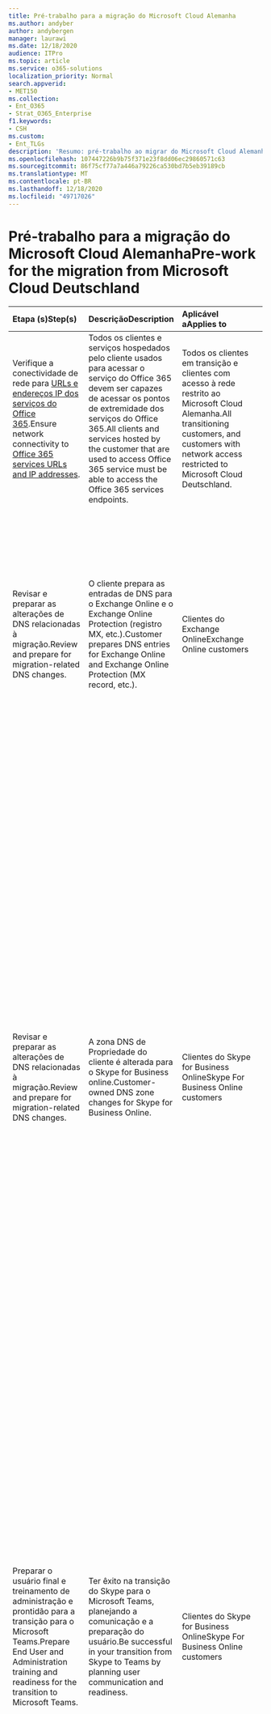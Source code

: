 ```yaml
---
title: Pré-trabalho para a migração do Microsoft Cloud Alemanha
ms.author: andyber
author: andybergen
manager: laurawi
ms.date: 12/18/2020
audience: ITPro
ms.topic: article
ms.service: o365-solutions
localization_priority: Normal
search.appverid:
- MET150
ms.collection:
- Ent_O365
- Strat_O365_Enterprise
f1.keywords:
- CSH
ms.custom:
- Ent_TLGs
description: 'Resumo: pré-trabalho ao migrar do Microsoft Cloud Alemanha (Microsoft Cloud Alemanha) para os serviços do Office 365 na nova região do datacenter alemão.'
ms.openlocfilehash: 107447226b9b75f371e23f8dd06ec29860571c63
ms.sourcegitcommit: 86f75cf77a7a446a79226ca530bd7b5eb39189cb
ms.translationtype: MT
ms.contentlocale: pt-BR
ms.lasthandoff: 12/18/2020
ms.locfileid: "49717026"
---
```

# <a name="pre-work-for-the-migration-from-microsoft-cloud-deutschland"></a><span data-ttu-id="be0a1-103">Pré-trabalho para a migração do Microsoft Cloud Alemanha</span><span class="sxs-lookup"><span data-stu-id="be0a1-103">Pre-work for the migration from Microsoft Cloud Deutschland</span></span>

| <span data-ttu-id="be0a1-104">Etapa (s)</span><span class="sxs-lookup"><span data-stu-id="be0a1-104">Step(s)</span></span> | <span data-ttu-id="be0a1-105">Descrição</span><span class="sxs-lookup"><span data-stu-id="be0a1-105">Description</span></span> | <span data-ttu-id="be0a1-106">Aplicável a</span><span class="sxs-lookup"><span data-stu-id="be0a1-106">Applies to</span></span> | <span data-ttu-id="be0a1-107">Impacto</span><span class="sxs-lookup"><span data-stu-id="be0a1-107">Impact</span></span> |
|:-------|:-----|:-------|:-------|
| <span data-ttu-id="be0a1-108">Verifique a conectividade de rede para [URLs e endereços IP dos serviços do Office 365](https://aka.ms/o365urls).</span><span class="sxs-lookup"><span data-stu-id="be0a1-108">Ensure network connectivity to [Office 365 services URLs and IP addresses](https://aka.ms/o365urls).</span></span> | <span data-ttu-id="be0a1-109">Todos os clientes e serviços hospedados pelo cliente usados para acessar o serviço do Office 365 devem ser capazes de acessar os pontos de extremidade dos serviços do Office 365.</span><span class="sxs-lookup"><span data-stu-id="be0a1-109">All clients and services hosted by the customer that are used to access Office 365 service must be able to access the Office 365 services endpoints.</span></span> | <span data-ttu-id="be0a1-110">Todos os clientes em transição e clientes com acesso à rede restrito ao Microsoft Cloud Alemanha.</span><span class="sxs-lookup"><span data-stu-id="be0a1-110">All transitioning customers, and customers with network access restricted to Microsoft Cloud Deutschland.</span></span> | <span data-ttu-id="be0a1-111">Ação necessária.</span><span class="sxs-lookup"><span data-stu-id="be0a1-111">Required action.</span></span> <span data-ttu-id="be0a1-112">Inaction pode resultar em falhas do software de serviço ou cliente.</span><span class="sxs-lookup"><span data-stu-id="be0a1-112">Inaction may result in failures of the service or client software.</span></span> |
| <span data-ttu-id="be0a1-113">Revisar e preparar as alterações de DNS relacionadas à migração.</span><span class="sxs-lookup"><span data-stu-id="be0a1-113">Review and prepare for migration-related DNS changes.</span></span> | <span data-ttu-id="be0a1-114">O cliente prepara as entradas de DNS para o Exchange Online e o Exchange Online Protection (registro MX, etc.).</span><span class="sxs-lookup"><span data-stu-id="be0a1-114">Customer prepares DNS entries for Exchange Online and Exchange Online Protection (MX record, etc.).</span></span> | <span data-ttu-id="be0a1-115">Clientes do Exchange Online</span><span class="sxs-lookup"><span data-stu-id="be0a1-115">Exchange Online customers</span></span> | <span data-ttu-id="be0a1-116">Essa é uma ação recomendada.</span><span class="sxs-lookup"><span data-stu-id="be0a1-116">This is a recommended action.</span></span> <span data-ttu-id="be0a1-117">Nenhuma ação significa que os emails de clientes migrados podem rotear através do Microsoft Cloud Alemanha até que os serviços do Microsoft Cloud Alemanha estejam desabilitados.</span><span class="sxs-lookup"><span data-stu-id="be0a1-117">No action means migrated customers' email may route through Microsoft Cloud Deutschland until Microsoft Cloud Deutschland services are disabled.</span></span> |
| <span data-ttu-id="be0a1-118">Revisar e preparar as alterações de DNS relacionadas à migração.</span><span class="sxs-lookup"><span data-stu-id="be0a1-118">Review and prepare for migration-related DNS changes.</span></span> | <span data-ttu-id="be0a1-119">A zona DNS de Propriedade do cliente é alterada para o Skype for Business online.</span><span class="sxs-lookup"><span data-stu-id="be0a1-119">Customer-owned DNS zone changes for Skype for Business Online.</span></span> | <span data-ttu-id="be0a1-120">Clientes do Skype for Business Online</span><span class="sxs-lookup"><span data-stu-id="be0a1-120">Skype For Business Online customers</span></span> | <span data-ttu-id="be0a1-121">– É recomendável que você atualize o tempo de vida (TTL) para qualquer registro DNS de domínio pertencente ao cliente a 5 minutos para acelerar a atualização de registros DNS.</span><span class="sxs-lookup"><span data-stu-id="be0a1-121">- We recommend that you update the Time-to-Live (TTL) for any  customer-owned domain DNS records to 5 minutes to expedite the refreshing of DNS records.</span></span> <span data-ttu-id="be0a1-122">No entanto, a transferência gerenciada pela Microsoft associada a essa alteração de DNS pode ocorrer a qualquer momento dentro da janela de alteração de 24 horas fornecida.</span><span class="sxs-lookup"><span data-stu-id="be0a1-122">However, the Microsoft-managed cutover associated with this DNS change may occur anytime within the provided 24-hour change window.</span></span> <br><br> <span data-ttu-id="be0a1-123">– A interrupção do serviço é possível no futuro.</span><span class="sxs-lookup"><span data-stu-id="be0a1-123">- Disruption of service is possible in the future.</span></span> <span data-ttu-id="be0a1-124">Os usuários não poderão fazer logon no Skype for Business e serão redirecionados para a experiência de equipes migradas nos serviços do Office 365.</span><span class="sxs-lookup"><span data-stu-id="be0a1-124">Users won't be able to log into Skype for Business and will be redirected to the migrated Teams experience in the Office 365 services.</span></span> |
| <span data-ttu-id="be0a1-125">Preparar o usuário final e treinamento de administração e prontidão para a transição para o Microsoft Teams.</span><span class="sxs-lookup"><span data-stu-id="be0a1-125">Prepare End User and Administration training and readiness for the transition to Microsoft Teams.</span></span> | <span data-ttu-id="be0a1-126">Ter êxito na transição do Skype para o Microsoft Teams, planejando a comunicação e a preparação do usuário.</span><span class="sxs-lookup"><span data-stu-id="be0a1-126">Be successful in your transition from Skype to Teams by planning user communication and readiness.</span></span> | <span data-ttu-id="be0a1-127">Clientes do Skype for Business Online</span><span class="sxs-lookup"><span data-stu-id="be0a1-127">Skype For Business Online customers</span></span> | <span data-ttu-id="be0a1-128">– Os clientes precisam estar cientes dos novos serviços e como usá-los depois que os serviços são migrados para os serviços do Office 365.</span><span class="sxs-lookup"><span data-stu-id="be0a1-128">- Clients need to be aware of the new services and how to use once their services are transitioned to the Office 365 services.</span></span> <br><br> <span data-ttu-id="be0a1-129">– Após as alterações de DNS serem feitas para os domínios do cliente personalizado e o domínio inicial, os usuários entrarão no Skype for Business e configurariam que eles estão migrados para o Microsoft Teams.</span><span class="sxs-lookup"><span data-stu-id="be0a1-129">- After DNS changes are made for both the customer vanity domains and the initial domain, users would sign into Skype for Business and see that they now are migrated to Teams.</span></span> <span data-ttu-id="be0a1-130">Isso também baixaria o cliente de desktop para Teams em segundo plano.</span><span class="sxs-lookup"><span data-stu-id="be0a1-130">This would also download the desktop client for Teams in the background.</span></span> |
| <span data-ttu-id="be0a1-131">Prepare o treinamento de usuário final e administração sobre usuários removendo e readicionando sua conta ao Microsoft Outlook para iOS e Android.</span><span class="sxs-lookup"><span data-stu-id="be0a1-131">Prepare end-user and administration training about users removing and re-adding their account to Microsoft Outlook for iOS and Android.</span></span> | <span data-ttu-id="be0a1-132">As contas do Microsoft Outlook para iOS e Android configuradas com caixas de correio no Microsoft Cloud Alemanha podem precisar ser removidas e adicionadas novamente ao Outlook para sincronizar corretamente a nova configuração dos serviços do Office 365.</span><span class="sxs-lookup"><span data-stu-id="be0a1-132">Microsoft Outlook for iOS and Android accounts configured with mailboxes in Microsoft Cloud Deutschland may have to be removed and added again to Outlook in order to properly synchronize the new Office 365 services configuration.</span></span> | <span data-ttu-id="be0a1-133">Clientes do Microsoft Outlook para iOS e Android</span><span class="sxs-lookup"><span data-stu-id="be0a1-133">Microsoft Outlook for iOS and Android customers</span></span> | <span data-ttu-id="be0a1-134">As caixas de correio do Outlook configuradas anteriormente para o Microsoft Cloud Alemanha podem não selecionar a nova configuração dos serviços do Office 365, levando a erros e degradados o desempenho de outras experiências do usuário.</span><span class="sxs-lookup"><span data-stu-id="be0a1-134">Outlook mailboxes previously configured for Microsoft Cloud Deutschland may not pick up the new Office 365 Services configuration, leading to errors and degraded performance of other user experiences.</span></span> <span data-ttu-id="be0a1-135">Os administradores de ti são incentivados a fornecer documentação que instrui proativamente os usuários a removerem e a adicionar novamente suas contas ao Microsoft Outlook para iOS e Android se problemas de entrada ou sincronização de email ocorrerem após a migração.</span><span class="sxs-lookup"><span data-stu-id="be0a1-135">IT admins are encouraged to provide documentation that proactively instructs users to remove and re-add their accounts to Microsoft Outlook for iOS and Android if issues with signing in or synchronizing mail occur after migration.</span></span> |
| <span data-ttu-id="be0a1-136">Prepare-se para notificar os usuários sobre a reinicialização e a entrada de seus clientes após a migração.</span><span class="sxs-lookup"><span data-stu-id="be0a1-136">Prepare to notify users about restarting and signing in to and out of their clients after migration.</span></span> | <span data-ttu-id="be0a1-137">O licenciamento do cliente do Office passará do Microsoft Cloud Alemanha para os serviços do Office 365 na migração.</span><span class="sxs-lookup"><span data-stu-id="be0a1-137">Office client licensing will transition from Microsoft Cloud Deutschland to Office 365 services in the migration.</span></span> <span data-ttu-id="be0a1-138">Os clientes pegam uma nova licença válida após entrar e sair de clientes do Office.</span><span class="sxs-lookup"><span data-stu-id="be0a1-138">Clients pick up a new valid license after signing out of and in to Office clients.</span></span> | <span data-ttu-id="be0a1-139">Clientes do Microsoft 365 apps</span><span class="sxs-lookup"><span data-stu-id="be0a1-139">Microsoft 365 Apps customers</span></span> |  <span data-ttu-id="be0a1-140">Os produtos do Office dos usuários precisam atualizar licenças dos serviços do Office 365.</span><span class="sxs-lookup"><span data-stu-id="be0a1-140">Users' Office products need to refresh licenses from Office 365 services.</span></span> <span data-ttu-id="be0a1-141">Se as licenças não forem atualizadas, os produtos do Office poderão ter erros de validação de licença.</span><span class="sxs-lookup"><span data-stu-id="be0a1-141">If licenses aren't refreshed, Office products may experience license validation errors.</span></span> |
| <span data-ttu-id="be0a1-142">Cancele todas as assinaturas de avaliação.</span><span class="sxs-lookup"><span data-stu-id="be0a1-142">Cancel any trial subscriptions.</span></span> | <span data-ttu-id="be0a1-143">As assinaturas de avaliação não serão migradas e bloquearão a transferência de assinaturas pagas.</span><span class="sxs-lookup"><span data-stu-id="be0a1-143">Trial subscriptions will not be migrated and will block transfer of paid subscriptions.</span></span> | <span data-ttu-id="be0a1-144">Todos os clientes</span><span class="sxs-lookup"><span data-stu-id="be0a1-144">All customers</span></span> | <span data-ttu-id="be0a1-145">Os serviços de avaliação expiraram e não funcionarão se forem acessados por usuários após o cancelamento.</span><span class="sxs-lookup"><span data-stu-id="be0a1-145">Trial services are expired and non-functioning if accessed by users after cancellation.</span></span> |
| <span data-ttu-id="be0a1-146">Implantar o cliente da área de trabalho do teams para usuários que acessam o Skype for Business na Alemanha.</span><span class="sxs-lookup"><span data-stu-id="be0a1-146">Deploy Teams desktop client for users who access Skype for Business in Germany.</span></span> | <span data-ttu-id="be0a1-147">A migração move os usuários para o Microsoft Teams para colaboração, chamada e chat.</span><span class="sxs-lookup"><span data-stu-id="be0a1-147">Migration moves users to Teams for collaboration, calling, and chat.</span></span> <span data-ttu-id="be0a1-148">Seja, implante o cliente do teams desktop ou verifique se há um navegador compatível disponível.</span><span class="sxs-lookup"><span data-stu-id="be0a1-148">Either, deploy the Teams desktop client or ensure that a supported browser is available.</span></span> | <span data-ttu-id="be0a1-149">Clientes do Skype for Business</span><span class="sxs-lookup"><span data-stu-id="be0a1-149">Skype for Business customers</span></span> | <span data-ttu-id="be0a1-150">Inação resultará em indisponibilidade de serviços de colaboração do teams.</span><span class="sxs-lookup"><span data-stu-id="be0a1-150">Inaction will result in unavailability of Teams collaboration services.</span></span> |
| <span data-ttu-id="be0a1-151">Analisar as diferenças nos recursos de licença entre o Microsoft Cloud Alemanha e os serviços do Office 365.</span><span class="sxs-lookup"><span data-stu-id="be0a1-151">Analyze differences in license features between Microsoft Cloud Deutschland and Office 365 Services.</span></span> | <span data-ttu-id="be0a1-152">Os serviços do Office 365 incluem recursos e serviços adicionais não disponíveis no Alemanha do Microsoft Cloud atual.</span><span class="sxs-lookup"><span data-stu-id="be0a1-152">Office 365 services include additional features and services not available in the current Microsoft Cloud Deutschland.</span></span> <span data-ttu-id="be0a1-153">Durante a transferência de assinatura, novos recursos estarão disponíveis para os usuários.</span><span class="sxs-lookup"><span data-stu-id="be0a1-153">During subscription transfer, new features will be available to users.</span></span> | <span data-ttu-id="be0a1-154">Todos os clientes</span><span class="sxs-lookup"><span data-stu-id="be0a1-154">All customers</span></span> | <span data-ttu-id="be0a1-155">– Analise os diferentes recursos fornecidos pelas licenças para o Microsoft Cloud Alemanha e serviços do Office 365.</span><span class="sxs-lookup"><span data-stu-id="be0a1-155">- Analyze the different features provided by the licenses for Microsoft Cloud Deutschland and Office 365 Services.</span></span> <span data-ttu-id="be0a1-156">Comece com a [Descrição do serviço da plataforma do Office 365](https://docs.microsoft.com/office365/servicedescriptions/office-365-platform-service-description/office-365-platform-service-description).</span><span class="sxs-lookup"><span data-stu-id="be0a1-156">Start with the [Office 365 platform Service Description](https://docs.microsoft.com/office365/servicedescriptions/office-365-platform-service-description/office-365-platform-service-description).</span></span> <br><br> <span data-ttu-id="be0a1-157">– Determine se todos os novos recursos dos serviços do Office 365 devem ser inicialmente desabilitados para limitar os efeitos de usuários ou de gerenciamento de alterações do usuário e alterar as atribuições de licença do usuário conforme necessário.</span><span class="sxs-lookup"><span data-stu-id="be0a1-157">- Determine if any new features of Office 365 services should be initially disabled to limit effects on users or on user change management, and alter user license assignments as needed.</span></span> <br><br> <span data-ttu-id="be0a1-158">– Prepare os usuários e a equipe de suporte técnico para novos serviços e recursos fornecidos pelos serviços do Office 365.</span><span class="sxs-lookup"><span data-stu-id="be0a1-158">- Prepare users and help desk staff for new services and features provided by Office 365 services.</span></span> |
| <span data-ttu-id="be0a1-159">Criar [políticas de retenção](https://docs.microsoft.com/microsoft-365/compliance/retention) em toda a organização para proteger contra a exclusão inadvertida de conteúdo durante a migração.</span><span class="sxs-lookup"><span data-stu-id="be0a1-159">Create organization-wide [retention policies](https://docs.microsoft.com/microsoft-365/compliance/retention) to protect from inadvertent deletion of content during migration.</span></span>  | <span data-ttu-id="be0a1-160">– Para garantir que o conteúdo não seja excluído inadvertidamente por usuários finais durante a migração, os clientes podem optar por habilitar uma política de retenção em toda a organização.</span><span class="sxs-lookup"><span data-stu-id="be0a1-160">- To ensure that content isn't inadvertently deleted by end users during the migration, customers may choose to enable an organization-wide retention policy.</span></span> <br><br> <span data-ttu-id="be0a1-161">-Embora a retenção não seja necessária, já que as suspensões feitas a qualquer momento durante a migração devem funcionar conforme o esperado, ter uma política de retenção é um mecanismo de segurança de backup.</span><span class="sxs-lookup"><span data-stu-id="be0a1-161">- Although retention isn't required, since holds placed at any time during the migration should work as expected, having a retention policy is a back-up safety mechanism.</span></span> <span data-ttu-id="be0a1-162">Ao mesmo tempo, uma política de retenção pode não ser usada por todos os clientes, especialmente aqueles que se preocupam com a preservação.</span><span class="sxs-lookup"><span data-stu-id="be0a1-162">At the same time, a retention policy might not be used by all customers, especially those who are concerned about over preservation.</span></span> | <span data-ttu-id="be0a1-163">Clientes do Office</span><span class="sxs-lookup"><span data-stu-id="be0a1-163">Office customers</span></span> | <span data-ttu-id="be0a1-164">Aplique a política de retenção conforme descrito em [saiba mais sobre políticas de retenção e rótulos de retenção](https://docs.microsoft.com/microsoft-365/compliance/retention-policies).</span><span class="sxs-lookup"><span data-stu-id="be0a1-164">Apply retention policy as described in [Learn about retention policies and retention labels](https://docs.microsoft.com/microsoft-365/compliance/retention-policies).</span></span> |
| <span data-ttu-id="be0a1-165">[Backup do farm dos serviços de Federação do Active Directory (AD FS)](ms-cloud-germany-transition-add-adfs.md#backup) para cenários de recuperação de desastres.</span><span class="sxs-lookup"><span data-stu-id="be0a1-165">[Backup of Active Directory Federation Services (AD FS) farm](ms-cloud-germany-transition-add-adfs.md#backup) for disaster recovery scenarios.</span></span> | <span data-ttu-id="be0a1-166">Os clientes precisam fazer backup do farm do AD FS apropriadamente para garantir que as relações de confiança de terceira parte confiável para os pontos de extremidade da Alemanha & globais possam ser restauradas sem tocar no URI do emissor dos domínios.</span><span class="sxs-lookup"><span data-stu-id="be0a1-166">Customers need to back up the AD FS farm appropriately to ensure the relying party trusts to global & Germany endpoints can be restored without touching the issuer URI of the domains.</span></span> <span data-ttu-id="be0a1-167">A Microsoft recomenda usar a restauração rápida do AD FS para um backup do farm e a respectiva restauração, se necessário.</span><span class="sxs-lookup"><span data-stu-id="be0a1-167">Microsoft recommends using AD FS Rapid Restore for a backup of the farm and the respective restore, if necessary.</span></span> | <span data-ttu-id="be0a1-168">Organizações de autenticação federada</span><span class="sxs-lookup"><span data-stu-id="be0a1-168">Federated Authentication organizations</span></span> | <span data-ttu-id="be0a1-169">Ação necessária.</span><span class="sxs-lookup"><span data-stu-id="be0a1-169">Required Action.</span></span> <span data-ttu-id="be0a1-170">Inaction resultará no impacto do serviço durante a migração se o farm do AD FS do cliente falhar.</span><span class="sxs-lookup"><span data-stu-id="be0a1-170">Inaction will result in service impact during the migration if the AD FS farm of the customer fails.</span></span> |


## <a name="exchange-online"></a><span data-ttu-id="be0a1-171">Exchange Online</span><span class="sxs-lookup"><span data-stu-id="be0a1-171">Exchange Online</span></span>

| <span data-ttu-id="be0a1-172">Etapa (s)</span><span class="sxs-lookup"><span data-stu-id="be0a1-172">Step(s)</span></span> | <span data-ttu-id="be0a1-173">Descrição</span><span class="sxs-lookup"><span data-stu-id="be0a1-173">Description</span></span> | <span data-ttu-id="be0a1-174">Aplicável a</span><span class="sxs-lookup"><span data-stu-id="be0a1-174">Applies to</span></span> | <span data-ttu-id="be0a1-175">Impacto</span><span class="sxs-lookup"><span data-stu-id="be0a1-175">Impact</span></span> |
|:-------|:-----|:-------|:-------|
| <span data-ttu-id="be0a1-176">Notifique os parceiros externos sobre a transição futura para os serviços do Office 365.</span><span class="sxs-lookup"><span data-stu-id="be0a1-176">Notify external partners of the upcoming transition to Office 365 services.</span></span> | <span data-ttu-id="be0a1-177">Configurações de espaço de endereço de disponibilidade permitem o compartilhamento de informações de disponibilidade com o Office 365.</span><span class="sxs-lookup"><span data-stu-id="be0a1-177">Availability address space configurations allow sharing of free/busy information with Office 365.</span></span> | <span data-ttu-id="be0a1-178">Clientes do Exchange Online que habilitaram o compartilhamento de espaço de endereço de disponibilidade e calendário.</span><span class="sxs-lookup"><span data-stu-id="be0a1-178">Exchange Online customers who have enabled sharing calendar and availability address space.</span></span> | <span data-ttu-id="be0a1-179">Ação necessária.</span><span class="sxs-lookup"><span data-stu-id="be0a1-179">Required action.</span></span>  <span data-ttu-id="be0a1-180">Se isso não for feito, poderá ocorrer uma falha de cliente ou serviço em uma fase posterior da migração do cliente.</span><span class="sxs-lookup"><span data-stu-id="be0a1-180">Failure to do so may result in service or client failure at a later phase of customer migration.</span></span> |
|||||

<span data-ttu-id="be0a1-181">Se você tiver o Exchange híbrido:</span><span class="sxs-lookup"><span data-stu-id="be0a1-181">If you have hybrid Exchange:</span></span>

| <span data-ttu-id="be0a1-182">Etapa (s)</span><span class="sxs-lookup"><span data-stu-id="be0a1-182">Step(s)</span></span> | <span data-ttu-id="be0a1-183">Descrição</span><span class="sxs-lookup"><span data-stu-id="be0a1-183">Description</span></span> | <span data-ttu-id="be0a1-184">Aplicável a</span><span class="sxs-lookup"><span data-stu-id="be0a1-184">Applies to</span></span> | <span data-ttu-id="be0a1-185">Impacto</span><span class="sxs-lookup"><span data-stu-id="be0a1-185">Impact</span></span> |
|:-------|:-----|:-------|:-------|
| <span data-ttu-id="be0a1-186">Desinstalar versões anteriores do assistente de configuração híbrida (HCW) e, em seguida, instalar e executar a versão mais recente, 17.0.5378.0 do [https://aka.ms/hybridwizard](https://aka.ms/hybridwizard) .</span><span class="sxs-lookup"><span data-stu-id="be0a1-186">Uninstall previous versions of Hybrid Configuration wizard (HCW), and then install and execute the latest version, 17.0.5378.0, from [https://aka.ms/hybridwizard](https://aka.ms/hybridwizard).</span></span> | <span data-ttu-id="be0a1-187">A versão mais recente do HCW inclui as atualizações necessárias para dar suporte aos clientes que estão em transição do Microsoft Cloud Alemanha para os serviços do Office 365.</span><span class="sxs-lookup"><span data-stu-id="be0a1-187">The latest version of the HCW includes necessary updates to support customers who are transitioning from Microsoft Cloud Deutschland to Office 365 Services.</span></span> <br><br> <span data-ttu-id="be0a1-188">As atualizações incluem alterações nas configurações de certificado no local para conector de envio e conector de recebimento.</span><span class="sxs-lookup"><span data-stu-id="be0a1-188">Updates include changes to on-premises certificate settings for Send connector and Receive connector.</span></span> | <span data-ttu-id="be0a1-189">Clientes do Exchange Online executando implantação híbrida</span><span class="sxs-lookup"><span data-stu-id="be0a1-189">Exchange Online customers running Hybrid deployment</span></span> | <span data-ttu-id="be0a1-190">Ação necessária.</span><span class="sxs-lookup"><span data-stu-id="be0a1-190">Required action.</span></span> <span data-ttu-id="be0a1-191">Se isso não for feito, poderão ocorrer falhas do cliente ou do serviço.</span><span class="sxs-lookup"><span data-stu-id="be0a1-191">Failure to do so may result in service or client failure.</span></span> |
|||||

## <a name="sharepoint-online"></a><span data-ttu-id="be0a1-192">SharePoint Online</span><span class="sxs-lookup"><span data-stu-id="be0a1-192">SharePoint Online</span></span>

<span data-ttu-id="be0a1-193">Se você tiver o SharePoint 2013:</span><span class="sxs-lookup"><span data-stu-id="be0a1-193">If you have SharePoint 2013:</span></span>

| <span data-ttu-id="be0a1-194">Etapa (s)</span><span class="sxs-lookup"><span data-stu-id="be0a1-194">Step(s)</span></span> | <span data-ttu-id="be0a1-195">Descrição</span><span class="sxs-lookup"><span data-stu-id="be0a1-195">Description</span></span> | <span data-ttu-id="be0a1-196">Aplicável a</span><span class="sxs-lookup"><span data-stu-id="be0a1-196">Applies to</span></span> | <span data-ttu-id="be0a1-197">Impacto</span><span class="sxs-lookup"><span data-stu-id="be0a1-197">Impact</span></span> |
|:-------|:-----|:-------|:-------|
| <span data-ttu-id="be0a1-198">Limitar fluxos de trabalho do SharePoint 2013, usar durante a migração do SharePoint Online.</span><span class="sxs-lookup"><span data-stu-id="be0a1-198">Limit SharePoint 2013 workflows, use during the SharePoint Online migration.</span></span> | <span data-ttu-id="be0a1-199">Reduza os fluxos de trabalho do SharePoint 2013 e complete fluxos de trabalho em trânsito antes de transições.</span><span class="sxs-lookup"><span data-stu-id="be0a1-199">Reduce SharePoint 2013 workflows and complete in-flight workflows before transitions.</span></span> | <span data-ttu-id="be0a1-200">Clientes do SharePoint Online</span><span class="sxs-lookup"><span data-stu-id="be0a1-200">SharePoint Online Customers</span></span> | <span data-ttu-id="be0a1-201">Inaction pode resultar em confusão do usuário e chamadas de assistência técnica.</span><span class="sxs-lookup"><span data-stu-id="be0a1-201">Inaction may result in user confusion and help desk calls.</span></span> |
|||||

## <a name="mobile"></a><span data-ttu-id="be0a1-202">Celular</span><span class="sxs-lookup"><span data-stu-id="be0a1-202">Mobile</span></span>

<span data-ttu-id="be0a1-203">Se você estiver usando uma solução de gerenciamento de dispositivo móvel (MDM) de terceiros:</span><span class="sxs-lookup"><span data-stu-id="be0a1-203">If you're using a third-party mobile device management (MDM) solution:</span></span>

| <span data-ttu-id="be0a1-204">Etapa (s)</span><span class="sxs-lookup"><span data-stu-id="be0a1-204">Step(s)</span></span> | <span data-ttu-id="be0a1-205">Descrição</span><span class="sxs-lookup"><span data-stu-id="be0a1-205">Description</span></span> | <span data-ttu-id="be0a1-206">Aplicável a</span><span class="sxs-lookup"><span data-stu-id="be0a1-206">Applies to</span></span> | <span data-ttu-id="be0a1-207">Impacto</span><span class="sxs-lookup"><span data-stu-id="be0a1-207">Impact</span></span> |
|:-------|:-----|:-------|:-------|
| <span data-ttu-id="be0a1-208">Determine se é necessário reconfigurar uma reconfiguração após a migração.</span><span class="sxs-lookup"><span data-stu-id="be0a1-208">Determine if any reconfiguration is required after migration.</span></span> | <span data-ttu-id="be0a1-209">As soluções MDM podem direcionar `outlook.de` pontos de extremidade.</span><span class="sxs-lookup"><span data-stu-id="be0a1-209">MDM solutions may target `outlook.de` endpoints.</span></span> <span data-ttu-id="be0a1-210">Nesta transição para os serviços do Office 365, os perfis de cliente devem ser atualizados para a URL dos serviços do Office 365 `outlook.office365.com` .</span><span class="sxs-lookup"><span data-stu-id="be0a1-210">In this transition to Office 365 Services, client profiles should update to the Office 365 services URL, `outlook.office365.com`.</span></span> | <span data-ttu-id="be0a1-211">Clientes do Exchange Online e do MDM</span><span class="sxs-lookup"><span data-stu-id="be0a1-211">Exchange Online and MDM customers</span></span> | <span data-ttu-id="be0a1-212">Os clientes podem continuar a funcionar enquanto o `outlook.de` ponto de extremidade estiver acessível, mas eles falharão se os pontos de extremidade do Microsoft Cloud Alemanha não estiverem mais disponíveis.</span><span class="sxs-lookup"><span data-stu-id="be0a1-212">Clients may continue to function while the `outlook.de` endpoint is accessible, but they'll fail if Microsoft Cloud Deutschland endpoints are no longer available.</span></span> |
|||||

## <a name="line-of-business-apps"></a><span data-ttu-id="be0a1-213">Aplicativos de linha de negócios</span><span class="sxs-lookup"><span data-stu-id="be0a1-213">Line-of-business apps</span></span>

<span data-ttu-id="be0a1-214">Se você estiver usando um serviço de terceiros ou aplicativos LOB (linha de negócios) integrados ao Office 365:</span><span class="sxs-lookup"><span data-stu-id="be0a1-214">If you're using a third-party service or line-of-business (LOB) apps that are integrated with Office 365:</span></span> 

| <span data-ttu-id="be0a1-215">Etapa (s)</span><span class="sxs-lookup"><span data-stu-id="be0a1-215">Step(s)</span></span> | <span data-ttu-id="be0a1-216">Descrição</span><span class="sxs-lookup"><span data-stu-id="be0a1-216">Description</span></span> | <span data-ttu-id="be0a1-217">Aplicável a</span><span class="sxs-lookup"><span data-stu-id="be0a1-217">Applies to</span></span> | <span data-ttu-id="be0a1-218">Impacto</span><span class="sxs-lookup"><span data-stu-id="be0a1-218">Impact</span></span> |
|:-------|:-----|:-------|:-------|
| <span data-ttu-id="be0a1-219">Determine se é necessário reconfigurar uma reconfiguração após a migração.</span><span class="sxs-lookup"><span data-stu-id="be0a1-219">Determine if any reconfiguration is required after migration.</span></span> | <span data-ttu-id="be0a1-220">Os serviços e aplicativos de terceiros que se integram ao Office 365 podem ser codificados para esperar endereços IP e URLs do Microsoft Cloud Alemanha.</span><span class="sxs-lookup"><span data-stu-id="be0a1-220">Third-party services and applications that integrate with Office 365 may be coded to expect Microsoft Cloud Deutschland IP addresses and URLs.</span></span> | <span data-ttu-id="be0a1-221">Todos os clientes</span><span class="sxs-lookup"><span data-stu-id="be0a1-221">All customers</span></span> | <span data-ttu-id="be0a1-222">Ação necessária.</span><span class="sxs-lookup"><span data-stu-id="be0a1-222">Required action.</span></span> <span data-ttu-id="be0a1-223">Inaction pode resultar em falhas do software de serviço ou cliente.</span><span class="sxs-lookup"><span data-stu-id="be0a1-223">Inaction may result in failures of the service or client software.</span></span> |
|||||

## <a name="azure"></a><span data-ttu-id="be0a1-224">Azure</span><span class="sxs-lookup"><span data-stu-id="be0a1-224">Azure</span></span> 

| <span data-ttu-id="be0a1-225">Etapa (s)</span><span class="sxs-lookup"><span data-stu-id="be0a1-225">Step(s)</span></span> | <span data-ttu-id="be0a1-226">Descrição</span><span class="sxs-lookup"><span data-stu-id="be0a1-226">Description</span></span> | <span data-ttu-id="be0a1-227">Aplicável a</span><span class="sxs-lookup"><span data-stu-id="be0a1-227">Applies to</span></span> | <span data-ttu-id="be0a1-228">Impacto</span><span class="sxs-lookup"><span data-stu-id="be0a1-228">Impact</span></span> |
|:-------|:-----|:-------|:-------|
| <span data-ttu-id="be0a1-229">Determine quais serviços do Azure estão em uso e prepare-se para a migração futura da Alemanha para o locatário de serviços do Office 365 trabalhando com seus parceiros.</span><span class="sxs-lookup"><span data-stu-id="be0a1-229">Determine which Azure services are in use and prepare for future migration from Germany to the Office 365 services tenant by working with your partners.</span></span> <span data-ttu-id="be0a1-230">Siga as etapas descritas no [guia estratégico de migração do Azure](https://docs.microsoft.com/azure/germany/germany-migration-main).</span><span class="sxs-lookup"><span data-stu-id="be0a1-230">Follow the steps described in the [Azure migration playbook](https://docs.microsoft.com/azure/germany/germany-migration-main).</span></span> | <span data-ttu-id="be0a1-231">A migração de recursos do Azure é uma responsabilidade do cliente e exige esforço manual seguindo as etapas indicadas.</span><span class="sxs-lookup"><span data-stu-id="be0a1-231">Migration of Azure resources is a customer responsibility and requires manual effort following prescribed steps.</span></span> <span data-ttu-id="be0a1-232">Entender quais serviços estão em uso na organização é fundamental para a migração bem-sucedida dos serviços do Azure.</span><span class="sxs-lookup"><span data-stu-id="be0a1-232">Understanding what services are in use in the organization is key to successful migration of Azure services.</span></span> <br><br> <span data-ttu-id="be0a1-233">Os clientes do Office 365 Alemanha que possuem assinaturas do Azure sob a mesma partição de identidade (organização) devem seguir a ordem prescrita pela Microsoft quando eles puderem iniciar a migração de assinatura e serviços.</span><span class="sxs-lookup"><span data-stu-id="be0a1-233">Office 365 Germany customers who have Azure subscriptions under the same identity partition (organization) must follow the Microsoft-prescribed order when they can begin subscription and services migration.</span></span> | <span data-ttu-id="be0a1-234">Clientes do Azure</span><span class="sxs-lookup"><span data-stu-id="be0a1-234">Azure Customers</span></span> | <span data-ttu-id="be0a1-235">-Os clientes podem ter várias assinaturas do Azure, cada assinatura contendo infraestrutura, serviços e componentes da plataforma.</span><span class="sxs-lookup"><span data-stu-id="be0a1-235">- Customers may have multiple Azure subscriptions, each subscription containing infrastructure, services, and platform components.</span></span> <br><br> <span data-ttu-id="be0a1-236">-Os administradores devem identificar assinaturas e participantes para garantir que a migração e a validação do prompt sejam possíveis como parte desse evento de migração.</span><span class="sxs-lookup"><span data-stu-id="be0a1-236">- Administrators should identify subscriptions and stakeholders to ensure prompt migration and validation is possible as part of this migration event.</span></span> <br><br> <span data-ttu-id="be0a1-237">A falha na conclusão da migração dessas assinaturas e dos componentes do Azure na linha do tempo prescrita afetará a conclusão da transição do Office e do Azure AD para os serviços do Office 365 e pode resultar em perda de dados.</span><span class="sxs-lookup"><span data-stu-id="be0a1-237">Failing to successfully complete migration of these subscriptions and Azure components within the prescribed timeline will affect completion of the Office and Azure AD transition to Office 365 services and may result in data loss.</span></span>  <br><br> <span data-ttu-id="be0a1-238">– Uma notificação de centro de mensagens sinalizará o ponto em que a migração de cliente pode começar.</span><span class="sxs-lookup"><span data-stu-id="be0a1-238">- A Message center notification will signal the point at which customer-led migration can begin.</span></span> |
|||||

## <a name="dynamics-365"></a><span data-ttu-id="be0a1-239">Dynamics 365</span><span class="sxs-lookup"><span data-stu-id="be0a1-239">Dynamics 365</span></span>

| <span data-ttu-id="be0a1-240">Etapa (s)</span><span class="sxs-lookup"><span data-stu-id="be0a1-240">Step(s)</span></span> | <span data-ttu-id="be0a1-241">Descrição</span><span class="sxs-lookup"><span data-stu-id="be0a1-241">Description</span></span> | <span data-ttu-id="be0a1-242">Aplicável a</span><span class="sxs-lookup"><span data-stu-id="be0a1-242">Applies to</span></span> | <span data-ttu-id="be0a1-243">Impacto</span><span class="sxs-lookup"><span data-stu-id="be0a1-243">Impact</span></span> |
|:-------|:-----|:-------|:-------|
| <span data-ttu-id="be0a1-244">Para assinaturas da área restrita do Dynamics 365, certifique-se de baixar o ambiente de produção da instância do Dynamics SQL da sua assinatura do Dynamics 365 no Microsoft Cloud Alemanha.</span><span class="sxs-lookup"><span data-stu-id="be0a1-244">For Dynamics 365 sandbox subscriptions, be sure to download the production environment of the Dynamics SQL instance from your Dynamics 365 subscription in Microsoft Cloud Deutschland.</span></span> <span data-ttu-id="be0a1-245">O backup de produção mais recente deve ser restaurado para a área restrita antes da migração.</span><span class="sxs-lookup"><span data-stu-id="be0a1-245">The latest production backup should be restored to the sandbox before sandbox migration.</span></span> | <span data-ttu-id="be0a1-246">A migração do Dynamics 365 exige que os clientes garantam que o ambiente de área restrita seja atualizado com o banco de dados de produção mais recente.</span><span class="sxs-lookup"><span data-stu-id="be0a1-246">Migration of Dynamics 365 requires customers to ensure that the Sandbox environment is refreshed with the latest production database.</span></span> | <span data-ttu-id="be0a1-247">Clientes do Microsoft Dynamics</span><span class="sxs-lookup"><span data-stu-id="be0a1-247">Microsoft Dynamics customers</span></span> | <span data-ttu-id="be0a1-248">A equipe do FastTrack ajudará os clientes a executarem saturações para validar a atualização de versão de 8. x para 9.1. x.</span><span class="sxs-lookup"><span data-stu-id="be0a1-248">The FastTrack team will assist customers in performing dry runs to validate the version upgrade from 8.x to 9.1.x.</span></span> |
|||||

## <a name="power-bi"></a><span data-ttu-id="be0a1-249">Power BI</span><span class="sxs-lookup"><span data-stu-id="be0a1-249">Power BI</span></span>

| <span data-ttu-id="be0a1-250">Etapa (s)</span><span class="sxs-lookup"><span data-stu-id="be0a1-250">Step(s)</span></span> | <span data-ttu-id="be0a1-251">Descrição</span><span class="sxs-lookup"><span data-stu-id="be0a1-251">Description</span></span> | <span data-ttu-id="be0a1-252">Aplicável a</span><span class="sxs-lookup"><span data-stu-id="be0a1-252">Applies to</span></span> | <span data-ttu-id="be0a1-253">Impacto</span><span class="sxs-lookup"><span data-stu-id="be0a1-253">Impact</span></span> |
|:-------|:-----|:-------|:-------|
| <span data-ttu-id="be0a1-254">Remoção de objetos das assinaturas do Power BI que não serão migradas do Power BI Microsoft Cloud Alemanha para os serviços do Office 365.</span><span class="sxs-lookup"><span data-stu-id="be0a1-254">Removal of objects from Power BI subscriptions that won't be migrated from Power BI Microsoft Cloud Deutschland to Office 365 services.</span></span> | <span data-ttu-id="be0a1-255">A migração de serviços do Power BI exigirá que o cliente exclua determinados artefatos, como conjuntos de DataSets e painéis.</span><span class="sxs-lookup"><span data-stu-id="be0a1-255">Migration of Power BI services will require customer action to delete certain artifacts, such as datasets and dashboards.</span></span> | <span data-ttu-id="be0a1-256">Clientes do Power BI</span><span class="sxs-lookup"><span data-stu-id="be0a1-256">Power BI customers</span></span> | <span data-ttu-id="be0a1-257">Os administradores podem ter que remover os seguintes itens de sua assinatura:</span><span class="sxs-lookup"><span data-stu-id="be0a1-257">Admins may have to remove the following items from their subscription:</span></span> <br> <span data-ttu-id="be0a1-258">-Real-Time DataSets (por exemplo, conjuntos de Datastream ou de transmissão de envio)</span><span class="sxs-lookup"><span data-stu-id="be0a1-258">- Real-Time datasets (for example, streaming or push datasets)</span></span> <br> <span data-ttu-id="be0a1-259">– Configuração e fonte de dados do data gateway local Power BI</span><span class="sxs-lookup"><span data-stu-id="be0a1-259">- Power BI on-premises Data Gateway configuration and data source</span></span> |
|||||

## <a name="dns"></a><span data-ttu-id="be0a1-260">DNS</span><span class="sxs-lookup"><span data-stu-id="be0a1-260">DNS</span></span>

| <span data-ttu-id="be0a1-261">Etapa (s)</span><span class="sxs-lookup"><span data-stu-id="be0a1-261">Step(s)</span></span> | <span data-ttu-id="be0a1-262">Descrição</span><span class="sxs-lookup"><span data-stu-id="be0a1-262">Description</span></span> | <span data-ttu-id="be0a1-263">Aplicável a</span><span class="sxs-lookup"><span data-stu-id="be0a1-263">Applies to</span></span> | <span data-ttu-id="be0a1-264">Impacto</span><span class="sxs-lookup"><span data-stu-id="be0a1-264">Impact</span></span> |
|:-------|:-----|:-------|:-------|
| <span data-ttu-id="be0a1-265">Revise e prepare para alteração de DNS se o DNS atual tiver uma entrada CName MSOID.</span><span class="sxs-lookup"><span data-stu-id="be0a1-265">Review and prepare for DNS change if the current DNS has an MSOID CName entry.</span></span> | <span data-ttu-id="be0a1-266">Alterações de zona DNS de Propriedade do cliente</span><span class="sxs-lookup"><span data-stu-id="be0a1-266">Customer-owned DNS zone changes</span></span> | <span data-ttu-id="be0a1-267">Clientes de serviços cliente do Office</span><span class="sxs-lookup"><span data-stu-id="be0a1-267">Office client services customers</span></span> | <span data-ttu-id="be0a1-268">Atualize o tempo de vida (TTL) dos registros DNS de Propriedade do cliente para 5 minutos, se houver um CName MSOID.</span><span class="sxs-lookup"><span data-stu-id="be0a1-268">Update the Time to Live (TTL) for customer-owned DNS records to 5 minutes if an MSOID CName exists.</span></span> |
|||||

## <a name="federated-identity"></a><span data-ttu-id="be0a1-269">Identidade federada</span><span class="sxs-lookup"><span data-stu-id="be0a1-269">Federated identity</span></span>

| <span data-ttu-id="be0a1-270">Etapa (s)</span><span class="sxs-lookup"><span data-stu-id="be0a1-270">Step(s)</span></span> | <span data-ttu-id="be0a1-271">Descrição</span><span class="sxs-lookup"><span data-stu-id="be0a1-271">Description</span></span> | <span data-ttu-id="be0a1-272">Aplicável a</span><span class="sxs-lookup"><span data-stu-id="be0a1-272">Applies to</span></span> | <span data-ttu-id="be0a1-273">Impacto</span><span class="sxs-lookup"><span data-stu-id="be0a1-273">Impact</span></span> |
|:-------|:-----|:-------|:-------|
| <span data-ttu-id="be0a1-274">Adicione um identificador de logon único (SSO) a uma confiança de terceira parte confiável existente e desabilite as atualizações automáticas de metadados do AD FS.</span><span class="sxs-lookup"><span data-stu-id="be0a1-274">Add an identifier for single sign-on (SSO) to an existing relying party trust and disable AD FS metadata auto-updates.</span></span> | <span data-ttu-id="be0a1-275">Uma ID deve ser adicionada ao confiança da terceira parte confiável do AD FS antes de iniciar a migração.</span><span class="sxs-lookup"><span data-stu-id="be0a1-275">An ID must be added to the AD FS relying party trust before starting your migration.</span></span> <span data-ttu-id="be0a1-276">Para evitar a remoção acidental do identificador da terceira parte confiável, desabilite a atualização automática para atualizações de metadados.</span><span class="sxs-lookup"><span data-stu-id="be0a1-276">To avoid accidental removal of the relying party identifier, disable auto-update for metadata updates.</span></span> <br><br> <span data-ttu-id="be0a1-277">Execute este comando no servidor AD FS:</span><span class="sxs-lookup"><span data-stu-id="be0a1-277">Run this command on the AD FS server:</span></span> <br> `Set-AdfsRelyingPartyTrust -TargetIdentifier urn:federation:microsoftonline.de -Identifier @('urn:federation:microsoftonline.de','https://login.microsoftonline.de/extSTS.srf','https://login.microsoftonline.de') -AutoUpdate $False` | <span data-ttu-id="be0a1-278">Organizações de autenticação federada</span><span class="sxs-lookup"><span data-stu-id="be0a1-278">Federated authentication organizations</span></span> | <span data-ttu-id="be0a1-279">Ação necessária.</span><span class="sxs-lookup"><span data-stu-id="be0a1-279">Required Action.</span></span> <span data-ttu-id="be0a1-280">Inaction resultará no impacto do serviço durante a migração.</span><span class="sxs-lookup"><span data-stu-id="be0a1-280">Inaction will result in service impact during the migration.</span></span>  |
| <span data-ttu-id="be0a1-281">Gere confiança de terceira parte confiável para pontos de extremidade do Azure AD global.</span><span class="sxs-lookup"><span data-stu-id="be0a1-281">Generate relying party trust for global Azure AD endpoints.</span></span> | <span data-ttu-id="be0a1-282">Os clientes precisam criar manualmente um relatório de confiança de terceira parte confiável (RPT) para pontos de extremidade [globais](https://nexus.microsoftonline-p.com/federationmetadata/2007-06/federationmetadata.xml) .</span><span class="sxs-lookup"><span data-stu-id="be0a1-282">Customers need to manually create a relying party trust (RPT) to [global](https://nexus.microsoftonline-p.com/federationmetadata/2007-06/federationmetadata.xml) endpoints.</span></span> <span data-ttu-id="be0a1-283">Isso é feito adicionando um novo relatório via GUI, aproveitando a URL dos metadados globais de Federação e usando [as regras de declaração do Azure ad RPT](https://adfshelp.microsoft.com/AadTrustClaims/ClaimsGenerator#:~:text=%20Azure%20AD%20RPT%20Claim%20Rules%20%201,Azure%20AD.%20This%20will%20be%20what...%20More%20) (na ajuda do AD FS) para gerar as regras de declaração e importá-las para o relatório.</span><span class="sxs-lookup"><span data-stu-id="be0a1-283">This is done by adding a new RPT via GUI by leveraging the global federation metadata URL and then using [Azure AD RPT Claim Rules](https://adfshelp.microsoft.com/AadTrustClaims/ClaimsGenerator#:~:text=%20Azure%20AD%20RPT%20Claim%20Rules%20%201,Azure%20AD.%20This%20will%20be%20what...%20More%20) (in AD FS Help) to generate the claim rules and import them into the RPT.</span></span> | <span data-ttu-id="be0a1-284">Organizações de autenticação federada</span><span class="sxs-lookup"><span data-stu-id="be0a1-284">Federated authentication organizations</span></span> | <span data-ttu-id="be0a1-285">Ação necessária.</span><span class="sxs-lookup"><span data-stu-id="be0a1-285">Required Action.</span></span> <span data-ttu-id="be0a1-286">Inaction resultará no impacto do serviço durante a migração.</span><span class="sxs-lookup"><span data-stu-id="be0a1-286">Inaction will result in service impact during the migration.</span></span> |
|||||

## <a name="more-information"></a><span data-ttu-id="be0a1-287">Mais informações</span><span class="sxs-lookup"><span data-stu-id="be0a1-287">More information</span></span>

<span data-ttu-id="be0a1-288">Introdução:</span><span class="sxs-lookup"><span data-stu-id="be0a1-288">Getting started:</span></span>

- [<span data-ttu-id="be0a1-289">Migração do Microsoft Cloud Alemanha para os serviços do Office 365 nas novas regiões do datacenter alemão</span><span class="sxs-lookup"><span data-stu-id="be0a1-289">Migration from Microsoft Cloud Deutschland to Office 365 services in the new German datacenter regions</span></span>](ms-cloud-germany-transition.md)
- [<span data-ttu-id="be0a1-290">Assistência de Migração do Microsoft Cloud Deutschland</span><span class="sxs-lookup"><span data-stu-id="be0a1-290">Microsoft Cloud Deutschland Migration Assistance</span></span>](https://aka.ms/germanymigrateassist)
- [<span data-ttu-id="be0a1-291">Como aceitar a migração</span><span class="sxs-lookup"><span data-stu-id="be0a1-291">How to opt-in for migration</span></span>](ms-cloud-germany-migration-opt-in.md)
- [<span data-ttu-id="be0a1-292">Experiência do cliente durante a migração</span><span class="sxs-lookup"><span data-stu-id="be0a1-292">Customer experience during the migration</span></span>](ms-cloud-germany-transition-experience.md)

<span data-ttu-id="be0a1-293">Mover-se pela transição:</span><span class="sxs-lookup"><span data-stu-id="be0a1-293">Moving through the transition:</span></span>

- [<span data-ttu-id="be0a1-294">Ações e impactos das fases de migração</span><span class="sxs-lookup"><span data-stu-id="be0a1-294">Migration phases actions and impacts</span></span>](ms-cloud-germany-transition-phases.md)
- [<span data-ttu-id="be0a1-295">Pré-trabalho adicional</span><span class="sxs-lookup"><span data-stu-id="be0a1-295">Additional pre-work</span></span>](ms-cloud-germany-transition-add-pre-work.md)
- <span data-ttu-id="be0a1-296">Informações adicionais para o [Azure ad](ms-cloud-germany-transition-azure-ad.md), [dispositivos](ms-cloud-germany-transition-add-devices.md), [experiências](ms-cloud-germany-transition-add-experience.md)e [AD FS](ms-cloud-germany-transition-add-adfs.md).</span><span class="sxs-lookup"><span data-stu-id="be0a1-296">Additional information for [Azure AD](ms-cloud-germany-transition-azure-ad.md), [devices](ms-cloud-germany-transition-add-devices.md), [experiences](ms-cloud-germany-transition-add-experience.md), and [AD FS](ms-cloud-germany-transition-add-adfs.md).</span></span>

<span data-ttu-id="be0a1-297">Aplicativos de nuvem:</span><span class="sxs-lookup"><span data-stu-id="be0a1-297">Cloud apps:</span></span>

- [<span data-ttu-id="be0a1-298">Informações do programa de migração do Dynamics 365</span><span class="sxs-lookup"><span data-stu-id="be0a1-298">Dynamics 365 migration program information</span></span>](https://aka.ms/d365ceoptin)
- [<span data-ttu-id="be0a1-299">Informações do programa de migração do Power BI</span><span class="sxs-lookup"><span data-stu-id="be0a1-299">Power BI migration program information</span></span>](https://aka.ms/pbioptin)
- [<span data-ttu-id="be0a1-300">Introdução à atualização do Microsoft Teams</span><span class="sxs-lookup"><span data-stu-id="be0a1-300">Getting started with your Microsoft Teams upgrade</span></span>](https://aka.ms/SkypeToTeams-Home)
